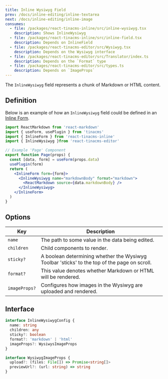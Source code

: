 ```yaml
---
title: Inline Wysiwyg Field
prev: /docs/inline-editing/inline-textarea
next: /docs/inline-editing/inline-image
consumes:
  - file: /packages/react-tinacms-inline/src/inline-wysiwyg.tsx
    description: Shows InlineWysiwyg
  - file: /packages/react-tinacms-inline/src/inline-field.tsx
    description: Depends on InlineField
  - file: /packages/react-tinacms-editor/src/Wysiwyg.tsx
    description: Depends on the Wysiwyg interface
  - file: /packages/react-tinacms-editor/src/Translator/index.ts
    description: Depends on the `Format` type
  - file: /packages/react-tinacms-editor/src/types.ts
    description: Depends on `ImageProps`
---
```

The `InlineWysiwyg` field represents a chunk of Markdown or HTML content.

## Definition

Below is an example of how an `InlineWysiwyg` field could be defined in an [Inline Form](/docs/inline-editing).

```jsx
import ReactMarkdown from 'react-markdown'
import { useForm, usePlugin } from 'tinacms'
import { InlineForm } from 'react-tinacms-inline'
import { InlineWysiwyg }from 'react-tinacms-editor'

// Example 'Page' Component
export function Page(props) {
  const [data, form] = useForm(props.data)
  usePlugin(form)
  return (
    <InlineForm form={form}>
      <InlineWysiwyg name="markdownBody" format="markdown">
        <ReactMarkdown source={data.markdownBody} />
      </InlineWysiwyg>
    </InlineForm>
  )
}
```

## Options

| Key | Description |
| --- | --- |
| `name` | The path to some value in the data being edited. |
| `children` | Child components to render. |
| `sticky?` | A boolean determining whether the Wysiwyg Toolbar 'sticks' to the top of the page on scroll. |
| `format?` | This value denotes whether Markdown or HTML will be rendered. |
| `imageProps?` | Configures how images in the Wysiwyg are uploaded and rendered. |

## Interface

```typescript
interface InlineWysiwygConfig {
  name: string
  children: any
  sticky?: boolean
  format?: 'markdown' | 'html'
  imageProps?: WysiwysImageProps
}

interface WysiwygImageProps {
  upload?: (files: File[]) => Promise<string[]>
  previewUrl?: (url: string) => string
}
```

<!-- TODO: Add better explanation (or example) of how to work with the Image Props -->
